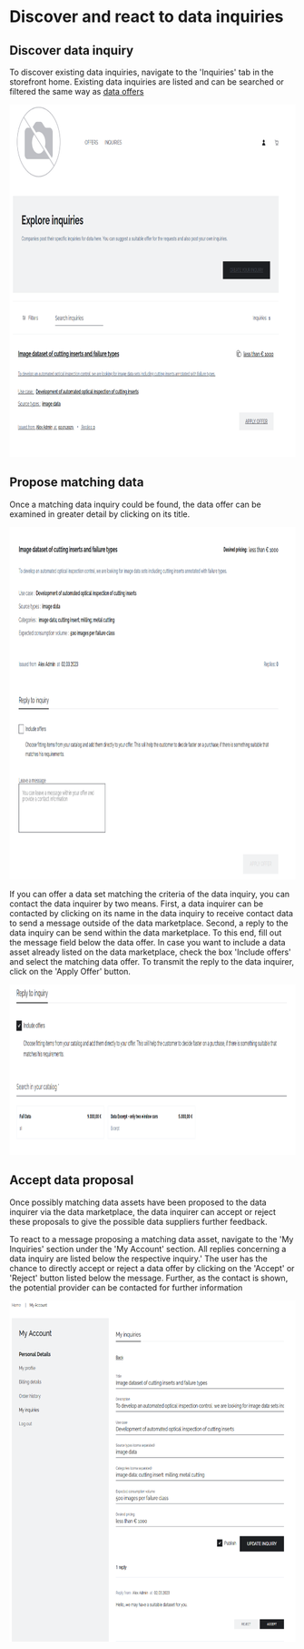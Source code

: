 # Discover and react to data inquiries

## Discover data inquiry

To discover existing data inquiries, navigate to the 'Inquiries' tab in the storefront home.
Existing data inquiries are listed and can be searched or filtered the same way as [data offers](./purchase-data-assets.md#discover-data-offers)

<img src="../browse-inquiries.png"  width="920" height="620">

## Propose matching data

Once a matching data inquiry could be found, the data offer can be examined in greater detail by clicking on its title.

<img src="../inquiry-detail.png"  width="920" height="620">

If you can offer a data set matching the criteria of the data inquiry, you can contact the data inquirer by two means.
First, a data inquirer can be contacted by clicking on its name in the data inquiry to receive contact data to send a message outside of the data marketplace.
Second, a reply to the data inquiry can be send within the data marketplace.
To this end, fill out the message field below the data offer.
In case you want to include a data asset already listed on the data marketplace, check the box 'Include offers' and select the matching data offer.
To transmit the reply to the data inquirer, click on the 'Apply Offer' button.

<img src="../include-offer.png"  width="920" height="300">


## Accept data proposal
Once possibly matching data assets have been proposed to the data inquirer via the data marketplace, the data inquirer can accept or reject these proposals to give the possible data suppliers further feedback.

To react to a message proposing a matching data asset, navigate to the 'My Inquiries' section under the 'My Account' section. 
All replies concerning a data inquiry are listed below the respective inquiry.'
The user has the chance to directly accept or reject a data offer by clicking on the 'Accept' or 'Reject' button listed below the message.
Further, as the contact is shown, the potential provider can be contacted for further information

<img src="../data-proposal.png"  width="640" height="600">
